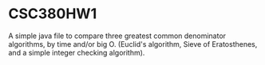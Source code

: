 # CSC380HW1
A simple java file to compare three greatest common denominator algorithms, by time and/or big O. (Euclid's algorithm, Sieve of Eratosthenes, 
and a simple integer checking algorithm).
